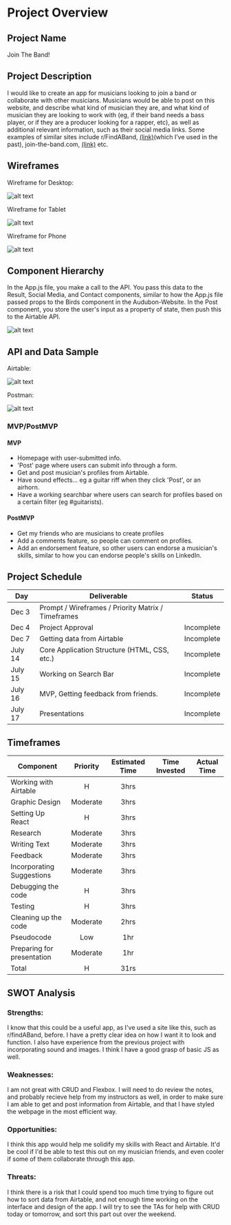# Project Overview

## Project Name

Join The Band!

## Project Description

I would like to create an app for musicians looking to join a band or collaborate with other musicians. Musicians would be able to post on this website, and describe what kind of musician they are, and what kind of musician they are looking to work with (eg, if their band needs a bass player, or if they are a producer looking for a rapper, etc), as well as additional relevant information, such as their social media links. Some examples of similar sites include r/FindABand, [(link)](https://www.reddit.com/r/FindABand/)(which I’ve used in the past), join-the-band.com, [(link)](https://www.join-a-band.com/) etc. 

## Wireframes

Wireframe for Desktop:

![alt text](https://github.com/DavidVergheseProgrammer/joinTheBand/blob/main/pics/wireframeDesktop.png "Wireframe for Desktop")

Wireframe for Tablet

![alt text](https://github.com/DavidVergheseProgrammer/joinTheBand/blob/main/pics/wireframeTablet3.png "Wireframe for Tablet")

Wireframe for Phone

![alt text](https://github.com/DavidVergheseProgrammer/joinTheBand/blob/main/pics/wireframePhone.png "Wireframe for Phone")

## Component Hierarchy

In the App.js file, you make a call to the API. You pass this data to the Result, Social Media, and Contact components, similar to how the App.js file passed props to the Birds component in the Audubon-Website. In the Post component, you store the user's input as a property of state, then push this to the Airtable API. 

![alt text](https://github.com/DavidVergheseProgrammer/joinTheBand/blob/main/pics/componentheirarchy3.png "Component Heirarchy")

## API and Data Sample

Airtable: 

![alt text](https://github.com/DavidVergheseProgrammer/joinTheBand/blob/main/pics/Airtable.png "Airtable")

Postman:

![alt text](https://github.com/DavidVergheseProgrammer/joinTheBand/blob/main/pics/Postman.png "Postman")
 

### MVP/PostMVP

#### MVP 

- Homepage with user-submitted info.
- 'Post' page where users can submit info through a form.
- Get and post musician's profiles from Airtable.
- Have sound effects... eg a guitar riff when they click 'Post', or an airhorn.
- Have a working searchbar where users can search for profiles based on a certain filter (eg #guitarists). 

#### PostMVP  

- Get my friends who are musicians to create profiles
- Add a comments feature, so people can comment on profiles.
- Add an endorsement feature, so other users can endorse a musician's skills, similar to how you can endorse people's skills on LinkedIn.
 
## Project Schedule

|  Day | Deliverable | Status
|---|---| ---|
|Dec 3 | Prompt / Wireframes / Priority Matrix / Timeframes | 
|Dec 4| Project Approval | Incomplete
|Dec 7| Getting data from Airtable | Incomplete
|July 14| Core Application Structure (HTML, CSS, etc.)| Incomplete
|July 15| Working on Search Bar  | Incomplete
|July 16| MVP, Getting feedback from friends. | Incomplete
|July 17| Presentations | Incomplete

## Timeframes

| Component | Priority | Estimated Time | Time Invested | Actual Time |
| --- | :---: |  :---: | :---: | :---: |
| Working with Airtable | H | 3hrs| | |
| Graphic Design | Moderate | 3hrs| |  |
| Setting Up React| H | 3hrs| |  |
| Research | Moderate | 3hrs| |  |
| Writing Text | Moderate | 3hrs| |  |
| Feedback | Moderate | 3hrs|  | |
| Incorporating Suggestions | Moderate | 3hrs|  ||
| Debugging the code | H | 3hrs| | |
| Testing | H | 3hrs|  |  |
| Cleaning up the code | Moderate | 2hrs| | |
| Pseudocode | Low | 1hr| | |
| Preparing for presentation | Moderate | 1hr| | |
| Total | H | 31rs|  |  |

## SWOT Analysis

### Strengths:

I know that this could be a useful app, as I've used a site like this, such as r/findABand, before. I have a pretty clear idea on how I want it to look and function. I also have experience from the previous project with incorporating sound and images. I think I have a good grasp of basic JS as well. 

### Weaknesses:

I am not great with CRUD and Flexbox. I will need to do review the notes, and probably recieve help from my instructors as well, in order to make sure I am able to get and post information from Airtable, and that I have styled the webpage in the most efficient way. 

### Opportunities:

I think this app would help me solidify my skills with React and Airtable. It'd be cool if I'd be able to test this out on my musician friends, and even cooler if some of them collaborate through this app. 

### Threats:
I think there is a risk that I could spend too much time trying to figure out how to sort data from Airtable, and not enough time working on the interface and design of the app. I will try to see the TAs for help with CRUD today or tomorrow, and sort this part out over the weekend. 
